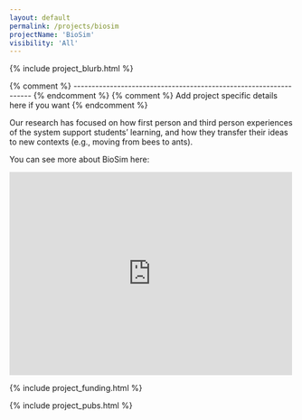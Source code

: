 ```yaml
---
layout: default
permalink: /projects/biosim
projectName: 'BioSim'
visibility: 'All'
---
```


{% include project_blurb.html %}

{% comment %} ------------------------------------------------------------------ {% endcomment %} 
{% comment %} Add project specific details here if you want {% endcomment %} 

Our research has focused on how first person and third person experiences of the system support students’ learning, and how they transfer their ideas to new contexts (e.g., moving from bees to ants).

You can see more about BioSim here: 
<iframe src="https://player.vimeo.com/video/265437838?h=8c8b25869f&byline=0&portrait=0" width="500" height="360" frameborder="0" allow="autoplay; fullscreen; picture-in-picture" allowfullscreen></iframe>

{% include project_funding.html %}

{% include project_pubs.html %}
